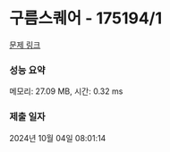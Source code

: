 # 구름스퀘어 - 175194/1 

[문제 링크](https://level.goorm.io/exam/175194/%EA%B5%AC%EB%A6%84-%EC%8A%A4%ED%80%98%EC%96%B4/quiz/1) 

### 성능 요약

메모리: 27.09 MB, 시간: 0.32 ms

### 제출 일자

2024년 10월 04일 08:01:14

